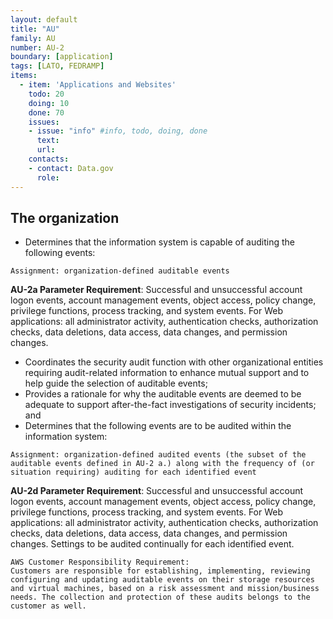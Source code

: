 ```yaml
---
layout: default
title: "AU"
family: AU
number: AU-2
boundary: [application]
tags: [LATO, FEDRAMP]
items:
  - item: 'Applications and Websites'
    todo: 20
    doing: 10
    done: 70   
    issues:
    - issue: "info" #info, todo, doing, done
      text:
      url:
    contacts:
    - contact: Data.gov
      role:
---
```

## The organization
* Determines that the information system is capable of auditing the following events:

`Assignment: organization-defined auditable events`

**AU-2a Parameter Requirement**: Successful and unsuccessful account logon events, account management events, object access, policy change, privilege functions, process tracking, and system events.  For Web applications: all administrator activity, authentication checks, authorization checks, data deletions, data access, data changes, and permission changes.

* Coordinates the security audit function with other organizational entities requiring audit-related information to enhance mutual support and to help guide the selection of auditable events;
* Provides a rationale for why the auditable events are deemed to be adequate to support after-the-fact investigations of security incidents; and
* Determines that the following events are to be audited within the information system:

`Assignment: organization-defined audited events (the subset of the auditable events defined in AU-2 a.) along with the frequency of (or situation requiring) auditing for each identified event`

**AU-2d Parameter Requirement**: Successful and unsuccessful account logon events, account management events, object access, policy change, privilege functions, process tracking, and system events.  For Web applications: all administrator activity, authentication checks, authorization checks, data deletions, data access, data changes, and permission changes.  Settings to be audited continually for each identified event.

```
AWS Customer Responsibility Requirement:
Customers are responsible for establishing, implementing, reviewing configuring and updating auditable events on their storage resources and virtual machines, based on a risk assessment and mission/business needs. The collection and protection of these audits belongs to the customer as well.
```
